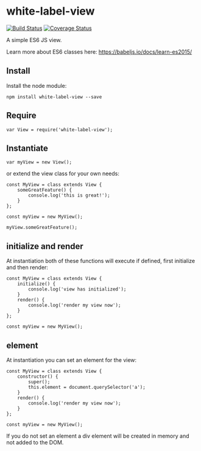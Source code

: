 # white-label-view

[![Build Status](https://travis-ci.org/bshack/white-label-view.svg?branch=master)](https://travis-ci.org/bshack/white-label-view) [![Coverage Status](https://coveralls.io/repos/github/bshack/white-label-view/badge.svg?branch=master)](https://coveralls.io/github/bshack/white-label-view?branch=master)

A simple ES6 JS view.

Learn more about ES6 classes here: https://babeljs.io/docs/learn-es2015/

## Install

Install the node module:

```
npm install white-label-view --save
```

## Require

```
var View = require('white-label-view');
```

## Instantiate

```
var myView = new View();
```

or extend the view class for your own needs:

```
const MyView = class extends View {
    someGreatFeature() {
        console.log('this is great!');
    }
};

const myView = new MyView();

myView.someGreatFeature();
```

## initialize and render

At instantiation both of these functions will execute if defined, first initialize and then render:

```
const MyView = class extends View {
    initialize() {
        console.log('view has initialized');
    }
    render() {
        console.log('render my view now');
    }
};

const myView = new MyView();
```

## element

At instantiation you can set an element for the view:

```
const MyView = class extends View {
    constructor() {
        super();
        this.element = document.querySelector('a');
    }
    render() {
        console.log('render my view now');
    }
};

const myView = new MyView();
```

If you do not set an element a div element will be created in memory and not added to the DOM.
